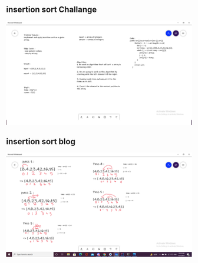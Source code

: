 ## insertion sort Challange

![WhiteBoard](insertionSort.png)

## insertion sort blog

![BLOG](BLOG1.png)


